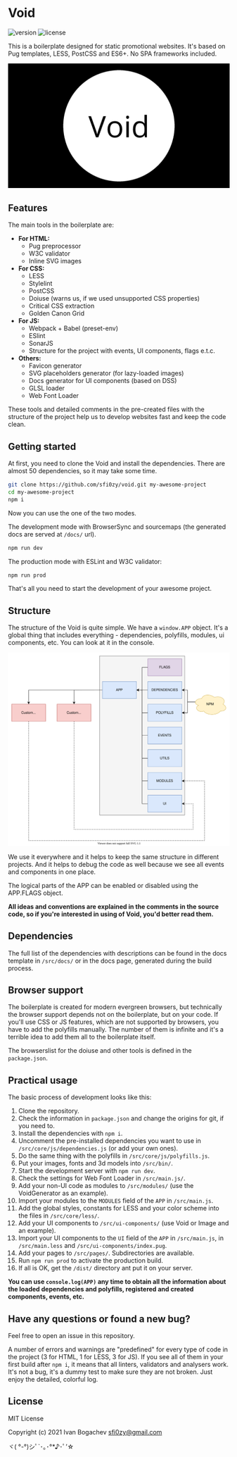 # Void

![version](https://img.shields.io/github/package-json/v/sfi0zy/void?style=flat-square) ![license](https://img.shields.io/github/license/sfi0zy/void?style=flat-square)


This is a boilerplate designed for static promotional websites. It's based on Pug templates, LESS, PostCSS and ES6+. No SPA frameworks included.

![Void](/src/bin/images/main.png)



## Features

The main tools in the boilerplate are:

- **For HTML:**
    - Pug preprocessor
    - W3C validator
    - Inline SVG images
- **For CSS:**
    - LESS
    - Stylelint
    - PostCSS
    - Doiuse (warns us, if we used unsupported CSS properties)
    - Critical CSS extraction
    - Golden Canon Grid
- **For JS:**
    - Webpack + Babel (preset-env)
    - ESlint
    - SonarJS
    - Structure for the project with events, UI components, flags e.t.c.
- **Others:**
    - Favicon generator
    - SVG placeholders generator (for lazy-loaded images)
    - Docs generator for UI components (based on DSS)
    - GLSL loader
    - Web Font Loader

These tools and detailed comments in the pre-created files with the structure of the project help us to develop websites fast and keep the code clean.



## Getting started

At first, you need to clone the Void and install the dependencies. There are almost 50 dependencies, so it may take some time.

```sh
git clone https://github.com/sfi0zy/void.git my-awesome-project
cd my-awesome-project
npm i
```

Now you can use the one of the two modes.

The development mode with BrowserSync and sourcemaps (the generated docs are served at ```/docs/``` url).

```sh
npm run dev
```

The production mode with ESLint and W3C validator:

```sh
npm run prod
```

That's all you need to start the development of your awesome project.



## Structure

The structure of the Void is quite simple. We have a ```window.APP``` object. It's a global thing that includes everything - dependencies, polyfills, modules, ui components, etc. You can look at it in the console.

![App structure](/app-structure.svg)


We use it everywhere and it helps to keep the same structure in different projects. And it helps to debug the code as well because we see all events and components in one place.

The logical parts of the APP can be enabled or disabled using the APP.FLAGS object.

**All ideas and conventions are explained in the comments in the source code, so if you're interested in using of Void, you'd better read them.**



## Dependencies

The full list of the dependencies with descriptions can be found in the docs template in ```/src/docs/``` or in the docs page, generated during the build process.



## Browser support

The boilerplate is created for modern evergreen browsers, but technically the browser support depends not on the boilerplate, but on your code. If you'll use CSS or JS features, which are not supported by browsers, you have to add the polyfills manually. The number of them is infinite and it's a terrible idea to add them all to the boilerplate itself.

The browserslist for the doiuse and other tools is defined in the ```package.json```.


## Practical usage

The basic process of development looks like this:

1. Clone the repository.
2. Check the information in ```package.json``` and change the origins for git, if you need to.
3. Install the dependencies with ```npm i```.
4. Uncomment the pre-installed dependencies you want to use in ```/src/core/js/dependencies.js``` (or add your own ones).
5. Do the same thing with the polyfills in ```/src/core/js/polyfills.js```.
6. Put your images, fonts and 3d models into ```/src/bin/```.
7. Start the development server with ```npm run dev```.
8. Check the settings for Web Font Loader in ```/src/main.js/```.
9. Add your non-UI code as modules to ```/src/modules/``` (use the VoidGenerator as an example).
10. Import your modules to the ```MODULES``` field of the ```APP``` in ```/src/main.js```.
11. Add the global styles, constants for LESS and your color scheme into the files in ```/src/core/less/```.
12. Add your UI components to ```/src/ui-components/``` (use Void or Image and an example).
13. Import your UI components to the ```UI``` field of the ```APP``` in ```/src/main.js```, in ```/src/main.less``` and ```/src/ui-components/index.pug```.
14. Add your pages to ```/src/pages/```. Subdirectories are available.
15. Run ```npm run prod``` to activate the production build.
16. If all is OK, get the ```/dist/``` directory ant put it on your server.

**You can use ```console.log(APP)``` any time to obtain all the information about the loaded dependencies and polyfills, registered and created components, events, etc.**



## Have any questions or found a new bug?

Feel free to open an issue in this repository.

A number of errors and warnings are "predefined" for every type of code in the project (3 for HTML, 1 for LESS, 3 for JS). If you see all of them in your first build after ```npm i```, it means that all linters, validators and analysers work. It's not a bug, it's a dummy test to make sure they are not broken. Just enjoy the detailed, colorful log.



## License

MIT License

Copyright (c) 2021 Ivan Bogachev <sfi0zy@gmail.com>

ヾ( °-°)シﾟ`･｡･°*♪･ﾟ’☆

